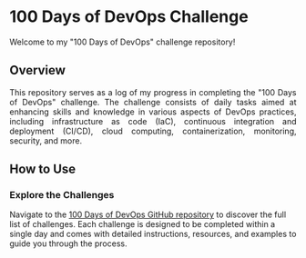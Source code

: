 # 100 Days of DevOps Challenge

Welcome to my "100 Days of DevOps" challenge repository!

## Overview

<p align="justify">This repository serves as a log of my progress in completing the "100 Days of DevOps" challenge. The challenge consists of daily tasks aimed at enhancing skills and knowledge in various aspects of DevOps practices, including infrastructure as code (IaC), continuous integration and deployment (CI/CD), cloud computing, containerization, monitoring, security, and more.</p>

## How to Use

### Explore the Challenges

Navigate to the [100 Days of DevOps GitHub repository](https://github.com/100daysofdevops/100daysofdevops) to discover the full list of challenges. Each challenge is designed to be completed within a single day and comes with detailed instructions, resources, and examples to guide you through the process.
